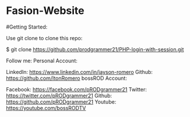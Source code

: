 # Fasion-Website
#Getting Started:

Use git clone to clone this repo:

$ git clone https://github.com/prodgrammer21/PHP-login-with-session.git


Follow me:
Personal Account:

LinkedIn: https://www.linkedin.com/in/jayson-romero
Github: https://github.com/ItonRomero
bossROD Account:

Facebook: https://facebook.com/pRODgrammer21
Twitter: https://twitter.com/pRODgrammer21
Github: https://github.com/pRODgrammer21
Youtube: https://youtube.com/bossRODTV
